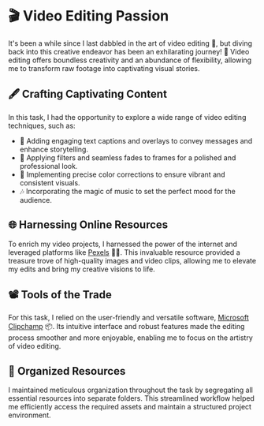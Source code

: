 # 🎬 Video Editing Passion

It's been a while since I last dabbled in the art of video editing 🎥, but diving back into this creative endeavor has been an exhilarating journey! 🌟 Video editing offers boundless creativity and an abundance of flexibility, allowing me to transform raw footage into captivating visual stories.

## 🖋️ Crafting Captivating Content

In this task, I had the opportunity to explore a wide range of video editing techniques, such as:

- 💬 Adding engaging text captions and overlays to convey messages and enhance storytelling.
- 🎨 Applying filters and seamless fades to frames for a polished and professional look.
- 🌈 Implementing precise color corrections to ensure vibrant and consistent visuals.
- 🎶 Incorporating the magic of music to set the perfect mood for the audience.

## 🌐 Harnessing Online Resources

To enrich my video projects, I harnessed the power of the internet and leveraged platforms like [Pexels](https://www.pexels.com/) 📸🌐. This invaluable resource provided a treasure trove of high-quality images and video clips, allowing me to elevate my edits and bring my creative visions to life.

## 📽️ Tools of the Trade

For this task, I relied on the user-friendly and versatile software, [Microsoft Clipchamp](https://clipchamp.com/en/video-editor/) 📦. Its intuitive interface and robust features made the editing process smoother and more enjoyable, enabling me to focus on the artistry of video editing.

## 📁 Organized Resources

I maintained meticulous organization throughout the task by segregating all essential resources into separate folders. This streamlined workflow helped me efficiently access the required assets and maintain a structured project environment.

